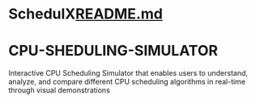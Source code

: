 # SchedulX[README.md](https://github.com/user-attachments/files/22059812/README.md)
# CPU-SHEDULING-SIMULATOR
Interactive CPU Scheduling Simulator that enables users to understand, analyze, and compare different CPU scheduling algorithms in real-time through visual demonstrations
